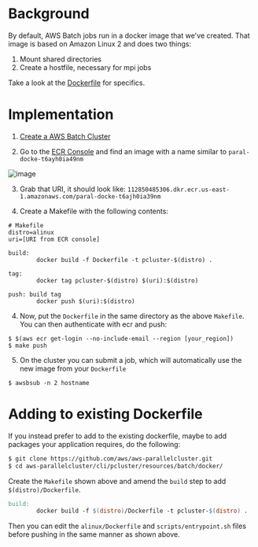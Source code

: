 # Background

By default, AWS Batch jobs run in a docker image that we've created. That image is based on Amazon Linux 2 and does two things:

1. Mount shared directories
2. Create a hostfile, necessary for mpi jobs

Take a look at the [Dockerfile](https://github.com/aws/aws-parallelcluster/blob/develop/cli/pcluster/resources/batch/docker/alinux/Dockerfile) for specifics.

# Implementation

1. [Create a AWS Batch Cluster](https://docs.aws.amazon.com/parallelcluster/latest/ug/tutorials_03_batch_mpi.html)

2. Go to the [ECR Console](https://console.aws.amazon.com/ecr/repositories) and find an image with a name similar to `paral-docke-t6ayh0ia49nm`

![image](https://user-images.githubusercontent.com/5545980/55993618-6b686700-5c64-11e9-85ee-a1ab267cce3b.png)

3. Grab that URI, it should look like: `112850485306.dkr.ecr.us-east-1.amazonaws.com/paral-docke-t6ajh0ia39nm`

4. Create a Makefile with the following contents:

```make
# Makefile
distro=alinux
uri=[URI from ECR console]

build:
        docker build -f Dockerfile -t pcluster-$(distro) .

tag:
        docker tag pcluster-$(distro) $(uri):$(distro)

push: build tag
        docker push $(uri):$(distro)
```

4. Now, put the `Dockerfile` in the same directory as the above `Makefile`. You can then authenticate with ecr and push:

```
$ $(aws ecr get-login --no-include-email --region [your_region])
$ make push
```

5. On the cluster you can submit a job, which will automatically use the new image from your `Dockerfile`

```
$ awsbsub -n 2 hostname 
```

# Adding to existing Dockerfile

If you instead prefer to add to the existing dockerfile, maybe to add packages your application requires, do the following:

```bash
$ git clone https://github.com/aws/aws-parallelcluster.git
$ cd aws-parallelcluster/cli/pcluster/resources/batch/docker/
```

Create the `Makefile` shown above and amend the `build` step to add `$(distro)/Dockerfile`.

```Makefile
build:
        docker build -f $(distro)/Dockerfile -t pcluster-$(distro) .
```

Then you can edit the `alinux/Dockerfile` and `scripts/entrypoint.sh` files before pushing in the same manner as shown above.